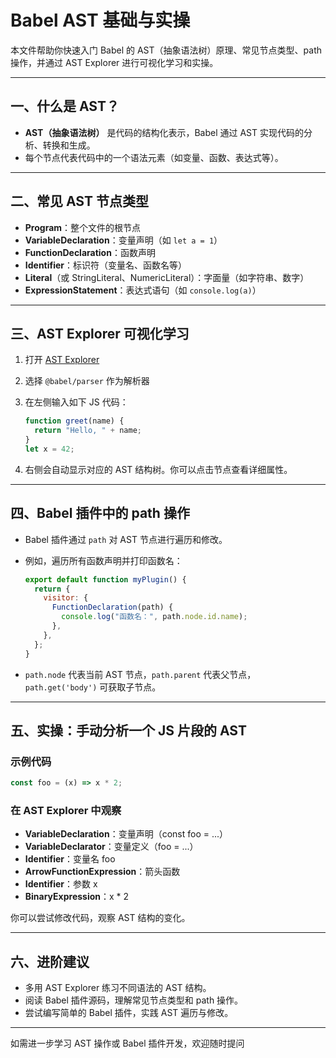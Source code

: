 # Babel AST 基础与实操

本文件帮助你快速入门 Babel 的 AST（抽象语法树）原理、常见节点类型、path 操作，并通过 AST Explorer 进行可视化学习和实操。

---

## 一、什么是 AST？

- **AST（抽象语法树）** 是代码的结构化表示，Babel 通过 AST 实现代码的分析、转换和生成。
- 每个节点代表代码中的一个语法元素（如变量、函数、表达式等）。

---

## 二、常见 AST 节点类型

- **Program**：整个文件的根节点
- **VariableDeclaration**：变量声明（如 `let a = 1`）
- **FunctionDeclaration**：函数声明
- **Identifier**：标识符（变量名、函数名等）
- **Literal**（或 StringLiteral、NumericLiteral）：字面量（如字符串、数字）
- **ExpressionStatement**：表达式语句（如 `console.log(a)`）

---

## 三、AST Explorer 可视化学习

1. 打开 [AST Explorer](https://astexplorer.net/)
2. 选择 `@babel/parser` 作为解析器
3. 在左侧输入如下 JS 代码：

   ```javascript
   function greet(name) {
     return "Hello, " + name;
   }
   let x = 42;
   ```

4. 右侧会自动显示对应的 AST 结构树。你可以点击节点查看详细属性。

---

## 四、Babel 插件中的 path 操作

- Babel 插件通过 `path` 对 AST 节点进行遍历和修改。
- 例如，遍历所有函数声明并打印函数名：

  ```javascript
  export default function myPlugin() {
    return {
      visitor: {
        FunctionDeclaration(path) {
          console.log("函数名：", path.node.id.name);
        },
      },
    };
  }
  ```

- `path.node` 代表当前 AST 节点，`path.parent` 代表父节点，`path.get('body')` 可获取子节点。

---

## 五、实操：手动分析一个 JS 片段的 AST

### 示例代码

```javascript
const foo = (x) => x * 2;
```

### 在 AST Explorer 中观察

- **VariableDeclaration**：变量声明（const foo = ...）
- **VariableDeclarator**：变量定义（foo = ...）
- **Identifier**：变量名 foo
- **ArrowFunctionExpression**：箭头函数
- **Identifier**：参数 x
- **BinaryExpression**：x \* 2

你可以尝试修改代码，观察 AST 结构的变化。

---

## 六、进阶建议

- 多用 AST Explorer 练习不同语法的 AST 结构。
- 阅读 Babel 插件源码，理解常见节点类型和 path 操作。
- 尝试编写简单的 Babel 插件，实践 AST 遍历与修改。

---

如需进一步学习 AST 操作或 Babel 插件开发，欢迎随时提问
